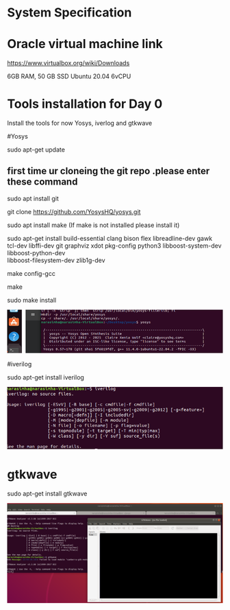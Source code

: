 # System Specification

# Oracle virtual machine link
https://www.virtualbox.org/wiki/Downloads

6GB RAM, 50 GB SSD
Ubuntu 20.04
6vCPU 

# Tools installation for Day 0

Install the tools for now Yosys, iverlog and gtkwave

#Yosys

sudo apt-get update
## first time ur cloneing the git repo .please enter these command
sudo apt install git

git clone https://github.com/YosysHQ/yosys.git

sudo apt install make (If make is not installed please install it)

sudo apt-get install build-essential clang bison flex libreadline-dev gawk tcl-dev libffi-dev git graphviz xdot pkg-config python3 libboost-system-dev libboost-python-dev \
libboost-filesystem-dev zlib1g-dev 

make config-gcc

make

sudo make install

![image alt](https://github.com/plnarasimha/SOC_RTL_GDSII/blob/57b6a01892ce9ebbeaa78871c36764f7a573a64e/Day0/Tools/yosys.png)

#iverilog

sudo apt-get install iverilog

![image alt](https://github.com/plnarasimha/SOC_RTL_GDSII/blob/e057799538180aa885d72925c387865b57236bcf/Day0/Tools/aaa.png)
# gtkwave

sudo apt-get install gtkwave

![image alt](https://github.com/plnarasimha/SOC_RTL_GDSII/blob/e057799538180aa885d72925c387865b57236bcf/Day0/Tools/aab.png)

